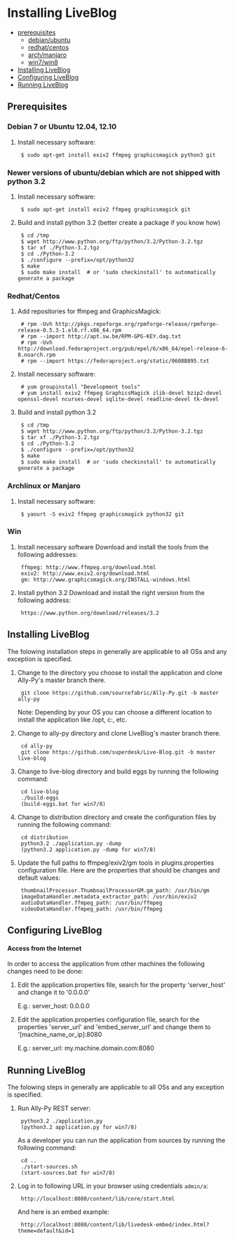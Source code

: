 Installing LiveBlog
============================

+ [prerequisites](#prerequisites)
    - [debian/ubuntu](#debian-7-or-ubuntu-1204-1210)
    - [redhat/centos](#redhatcentos)
    - [arch/manjaro](#archlinux-or-manjaro)
    - [win7/win8](#win7-or-win8)    
+ [Installing LiveBlog](#installing-liveblog-1)
+ [Configuring LiveBlog](#configuring-liveblog)
+ [Running LiveBlog](#running-liveblog)


## Prerequisites


### Debian 7 or Ubuntu 12.04, 12.10

1. Install necessary software:

        $ sudo apt-get install exiv2 ffmpeg graphicsmagick python3 git

        
### Newer versions of ubuntu/debian which are not shipped with python 3.2

1. Install necessary software:

        $ sudo apt-get install exiv2 ffmpeg graphicsmagick git

2. Build and install python 3.2 (better create a package if you know how)

        $ cd /tmp
        $ wget http://www.python.org/ftp/python/3.2/Python-3.2.tgz
        $ tar xf ./Python-3.2.tgz
        $ cd ./Python-3.2
        $ ./configure --prefix=/opt/python32
        $ make
        $ sudo make install  # or 'sudo checkinstall' to automatically generate a package
        
        
### Redhat/Centos

1. Add repositories for ffmpeg and GraphicsMagick:

        # rpm -Uvh http://pkgs.repoforge.org/rpmforge-release/rpmforge-release-0.5.3-1.el6.rf.x86_64.rpm 
        # rpm --import http://apt.sw.be/RPM-GPG-KEY.dag.txt
        # rpm -Uvh http://download.fedoraproject.org/pub/epel/6/x86_64/epel-release-6-8.noarch.rpm
        # rpm --import https://fedoraproject.org/static/0608B895.txt

2. Install necessary software:

        # yum groupinstall "Development tools"
        # yum install exiv2 ffmpeg GraphicsMagick zlib-devel bzip2-devel openssl-devel ncurses-devel sqlite-devel readline-devel tk-devel

3. Build and install python 3.2

        $ cd /tmp
        $ wget http://www.python.org/ftp/python/3.2/Python-3.2.tgz
        $ tar xf ./Python-3.2.tgz
        $ cd ./Python-3.2
        $ ./configure --prefix=/opt/python32
        $ make
        $ sudo make install  # or 'sudo checkinstall' to automatically generate a package

        
        
### Archlinux or Manjaro

1. Install necessary software:

        $ yaourt -S exiv2 ffmpeg graphicsmagick python32 git

        
        
### Win

1. Install necessary software
   Download and install the tools from the following addresses:

        ffmpeg: http://www.ffmpeg.org/download.html
        exiv2: http://www.exiv2.org/download.html
        gm: http://www.graphicsmagick.org/INSTALL-windows.html
        
2. Install python 3.2
   Download and install the right version from the following address:

        https://www.python.org/download/releases/3.2


        
## Installing LiveBlog
The folowing installation steps in generally are applicable to all OSs and any exception is specified.

1. Change to the directory you choose to install the application and clone Ally-Py's master branch there.

        git clone https://github.com/sourcefabric/Ally-Py.git -b master ally-py
        
   Note: 
        Depending by your OS you can choose a different location to install the application like /opt, c:\, etc.
        
2. Change to ally-py directory and clone LiveBlog's master branch there.

        cd ally-py
        git clone https://github.com/superdesk/Live-Blog.git -b master live-blog

3. Change to live-blog directory and build eggs by running the following command:

        cd live-blog
        ./build-eggs 
        (build-eggs.bat for win7/8)

4. Change to distribution directory and create the configuration files by running the following command:

        cd distribution
        python3.2 ./application.py -dump
        (python3.2 application.py -dump for win7/8)

5. Update the full paths to ffmpeg/exiv2/gm tools in plugins.properties configuration file.
   Here are the properties that should be changes and default values:
   
        thumbnailProcessor.ThumbnailProcessorGM.gm_path: /usr/bin/gm
        imageDataHandler.metadata_extractor_path: /usr/bin/exiv2
        audioDataHandler.ffmpeg_path: /usr/bin/ffmpeg
        videoDataHandler.ffmpeg_path: /usr/bin/ffmpeg
        
        

## Configuring LiveBlog

#### Access from the Internet
In order to access the application from other machines the following changes need to be done:

1. Edit the application.properties file, search for
   the property 'server_host' and change it to '0.0.0.0'

   E.g.: server_host: 0.0.0.0

2. Edit the application.properties configuration file, search for the
   properties 'server_url' and 'embed_server_url' and change them to
   '[machine_name_or_ip]:8080

   E.g.: server_url: my.machine.domain.com:8080



## Running LiveBlog
The folowing steps in generally are applicable to all OSs and any exception is specified.

1. Run Ally-Py REST server:

        python3.2 ./application.py
        (python3.2 application.py for win7/8)
        
   As a developer you can run the application from sources by running the following command:
        
        cd ..
        ./start-sources.sh
        (start-sources.bat for win7/8)


2. Log in to following URL in your browser using credentials `admin/a`:

        http://localhost:8080/content/lib/core/start.html

   And here is an embed example:

        http://localhost:8080/content/lib/livedesk-embed/index.html?theme=default&id=1
